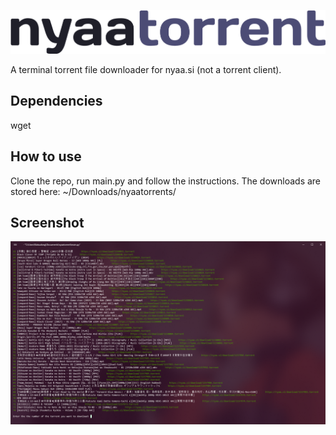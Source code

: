 ![](https://github.com/oatandjam/nyaatorrent/blob/master/logo.png)

A terminal torrent file downloader for nyaa.si (not a torrent client).

Dependencies
-----
wget

How to use
-----
Clone the repo, run main.py and follow the instructions.
The downloads are stored here: ~/Downloads/nyaatorrents/

Screenshot
-----
![](https://github.com/oatandjam/nyaatorrent/blob/master/nyaatorrentpv.png)
